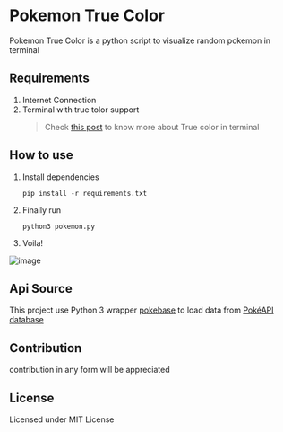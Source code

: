 # Pokemon True Color

Pokemon True Color is a python script to visualize random pokemon in terminal

## Requirements

1. Internet Connection
2. Terminal with true tolor support
   > Check [this post](https://gist.github.com/XVilka/8346728#now-supporting-truecolor) to know more about True color in terminal

## How to use

1. Install dependencies

   `pip install -r requirements.txt`

2. Finally run

   `python3 pokemon.py`

3. Voila!

![image](https://imgur.com/3atpCYsl.png)

## Api Source

This project use Python 3 wrapper [pokebase](https://github.com/PokeAPI/pokebase) to load data from [PokéAPI database](https://pokeapi.co/)

## Contribution

contribution in any form will be appreciated

## License

Licensed under MIT License
